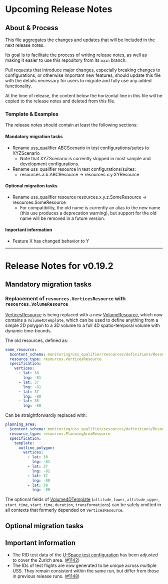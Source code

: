 # Upcoming Release Notes

## About & Process

This file aggregates the changes and updates that will be included in the next release notes.

Its goal is to facilitate the process of writing release notes, as well as making it easier to use this repository from its `main` branch.

Pull requests that introduce major changes, especially breaking changes to configurations, or otherwise important new features, should update this file
with the details necessary for users to migrate and fully use any added functionality.

At the time of release, the content below the horizontal line in this file will be copied to the release notes and deleted from this file.

### Template & Examples

The release notes should contain at least the following sections:

#### Mandatory migration tasks

* Rename uss_qualifier ABCScenario in test configurations/suites to XYZScenario
    * Note that XYZScenario is currently skipped in most sample and development configurations.
* Rename uss_qualifier resource in test configurations/suites:
    * resources.a.b.ABCResource -> resources.x.y.XYResource

#### Optional migration tasks

* Rename uss_qualifier resource resources.x.y.z.SomeResource -> resources.SomeResource
    * For compatibility, the old name is currently an alias to the new name (this use produces a deprecation warning), but support for the old name will be removed in a future version.

#### Important information

* Feature X has changed behavior to Y

--------------------------------------------------------------------------------------------------------------------

# Release Notes for v0.19.2

## Mandatory migration tasks

### Replacement of `resources.VerticesResource` with `resources.VolumeResource`

[VerticesResource](https://github.com/interuss/monitoring/blob/main/monitoring/uss_qualifier/resources/vertices.py) is being replaced with a new [VolumeResource](https://github.com/interuss/monitoring/blob/main/monitoring/uss_qualifier/resources/volume.py),
which now contains a `Volume4DTemplate`, which can be used to define anything from a simple 2D polygon to a 3D volume to a full 4D spatio-temporal volume with dynamic time-bounds.

The old resources, defined as:

```yaml
some_resource:
  $content_schema: monitoring/uss_qualifier/resources/definitions/ResourceDeclaration.json
  resource_type: resources.VerticesResource
  specification:
    vertices:
      - lat: 38
        lng: -81
      - lat: 37
        lng: -81
      - lat: 37
        lng: -80
      - lat: 38
        lng: -80
```

Can be straightforwardly replaced with:

```yaml
planning_area:
  $content_schema: monitoring/uss_qualifier/resources/definitions/ResourceDeclaration.json
  resource_type: resources.PlanningAreaResource
  specification:
    template:
      outline_polygon:
        vertices:
          - lat: 38
            lng: -81
          - lat: 37
            lng: -81
          - lat: 37
            lng: -80
          - lat: 38
            lng: -80
```

The optional fields of [Volume4DTemplate](https://github.com/interuss/monitoring/blob/master/monitoring/monitorlib/geotemporal.py#L21) (`altitude_lower`, `altitude_upper`, `start_time`, `start_time`, `duration`, `transformations`) can be safely omitted in all contexts that formerly depended on `VerticesResource`.

## Optional migration tasks

## Important information

* The RID test data of the [U-Space test configuration](monitoring/uss_qualifier/configurations/dev/uspace.yaml) has been adjusted to cover the Zurich area. ([#1142](https://github.com/interuss/monitoring/pull/1142))
* The IDs of test flights are now generated to be unique across multiple USS. They remain consistent within the same run, but differ from those in previous release runs. ([#1148](https://github.com/interuss/monitoring/pull/1148))
